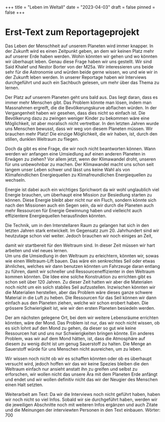 +++
title = "Leben im Weltall"
date = "2023-04-03"
draft = false
pinned = false
+++
# Erst-Text zum Reportageprojekt

Das Leben der Menschheit auf unserem Planeten wird immer knapper. In der Zukunft wird es einen Zeitpunkt geben, an dem wir keinen Platz mehr auf unserer Erde haben werden. Wohin könnten wir gehen und wo könnten wir überhaupt leben. Genau diese Frage haben wir uns gestellt. Wir sind Said Khalef und Nestor Borter von der M25a. Wir interessieren uns beide sehr für die Astronomie und würden beide gerne wissen, wo und wie wir in der Zukunft leben werden. In unserer Reportage haben wir Interviews durchgeführt und auch ein Sachbuch gelesen, um mehr über das Thema zu lernen. 


Der Platz auf unserem Planeten geht uns bald aus. Das liegt daran, dass es immer mehr Menschen gibt. Das Problem könnte man lösen, indem man Massnahmen ergreift, die die Bevölkerungskurve abflachen würden. In der Vergangenheit haben wir gesehen, dass dies nicht so einfach ist. Die Bevölkerung dazu zu zwingen weniger Kinder zu bekommen wäre eine Möglichkeit, ist aber moralisch nicht vertretbar. In den letzten Jahren wurde uns Menschen bewusst, dass wir weg von diesem Planeten müssen. Wir brauchen mehr Platz! Die einzige Möglichkeit, die wir haben, ist, durch den stillen, dunklen Weltraum zu fliegen. 


Doch da gibt es eine Frage, die wir noch nicht beantworten können. Wann werden wir anfangen eine Umsiedlung auf einen anderen Planeten in Erwägen zu ziehen? Vor allem jetzt, wenn der Klimawandel droht, unseren für uns unbewohnbar zu machen. Der Klimawandel macht uns schon seit langem unser Leben schwer und lässt uns keine Wahl als von Klimafeindlichen Energiequellen zu Klimafreundlichen Energiequellen zu wechseln.


Energie ist dabei auch ein wichtiges Sprichwort da wir wohl unglaublich viel Energie brauchen, um überhaupt eine Mission zur Besiedlung starten zu können. Diese Energie bleibt aber nicht nur ein Fluch, sondern könnte sich nach den Missionen auch ein Segen sein, da wir durch die Planeten auch mehr Ressourcen für Energie Gewinnung haben und vielleicht auch effizientere Energiequellen herausfinden könnten. 


Die Technik, um in den Interstellaren Raum zu gelangen hat sich in den letzten Jahren stark entwickelt. Im Gegensatz zum 20. Jahrhundert sind wir heutzutage schon viel weiter. Jedoch brauchen wir noch einiges an Zeit, 

damit wir startbereit für den Weltraum sind. In dieser Zeit müssen wir hart arbeiten und viel neues lernen.\
Um uns die Umsiedlung in den Weltraum zu erleichtern, könnten wir, sowas wie einen Weltraum-Lift bauen. Das wäre ein senkrechtes Seil oder etwas ähnliches, welches wir dann benutzen könnten um Fahrzeuge daran entlang zu führen, damit wir schneller und Ressourceneffizienter in den Weltraum kommen könnten. Die Idee eine solche Konstruktion zu errichten gibt es schon seit über 120 Jahren. Zu dieser Zeit hatten wir aber die Materialen noch nicht um ein solch stabiles Seil aufzustellen. Inzwischen könnten wir die Materialien herstellen, aber das Problem wäre dieses ganze schwere Material in die Luft zu heben. Die Ressourcen für das Seil können wir dann einfach aus den Planeten ziehen, welche wir schon erobert haben. Die grössere Schwierigkeit ist, wie wir den ersten Planeten besiedeln werden. 


Der am nächsten gelegene Ort, bei dem wir weitere Lebensräume errichten könnten, wäre der Mond. Das Problem ist nur, das wir noch nicht wissen, ob es sich lohnt auf den Mond zu gehen, da dieser so gut wie keine Ressourcen hat und uns nur Schwierigkeiten bringen könnte. Ein anderes Problem, was wir auf dem Mond hätten, ist, dass die Atmosphäre auf diesem zu wenig dicht ist um genug Sauerstoff zu halten. Die Menge an Sauerstoff würde für uns Menschen nicht ausreichen, um zu leben.


Wir wissen noch nicht ob wir es schaffen könnten oder ob es überhaupt versucht wird, jedoch hoffen wir das wir keine Spezies bleiben die den Weltraum einfach nur ansieht anstatt ihn zu greifen und selbst zu erforschen, wir wollen nicht das unsere Ära mit dem Planeten Erde anfängt und endet und wir wollen definitiv nicht das wir der Neugier des Menschen einen Halt setzten.

Weiterarbeit am Text: Da wir die Interviews noch nicht geführt haben, haben wir noch nicht so viel Infos. Sobald wir sie durchgeführt haben, werden wir die jeweiligen Abschnitte noch mit weiteren Infos ergänzen und auch Zitate und die Meinungen der interviewten Personen in den Text einbauen. 
Wörter: 700